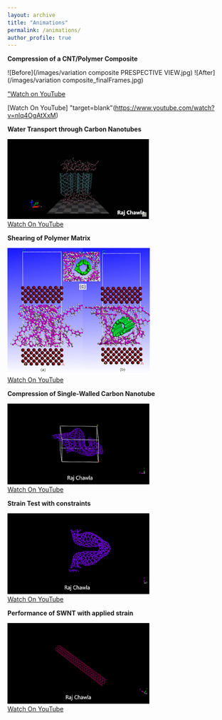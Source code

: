 ```yaml
---
layout: archive
title: "Animations"
permalink: /animations/
author_profile: true
---
```

**Compression of a CNT/Polymer Composite**

![Before](/images/variation composite PRESPECTIVE VIEW.jpg) ![After](/images/variation composite_finalFrames.jpg)

<a href="https://www.youtube.com/watch?v=nlq4OgAtXxM" target="_blank">"Watch on YouTube</a>


[Watch On YouTube] "target=blank"(https://www.youtube.com/watch?v=nlq4OgAtXxM)

**Water Transport through Carbon Nanotubes**   

![Atomistic Model](/images/water.png)            
[Watch On YouTube](https://www.youtube.com/watch?v=8WWSAHZXQ4s&t=14s)

**Shearing of Polymer Matrix**   

![Atomistic Model](/images/layer3.png)            
[Watch On YouTube](https://www.youtube.com/watch?v=jrx0qbBkBKo)

**Compression of Single-Walled Carbon Nanotube**

![Atomistic Model](/images/deform.png)            
[Watch On YouTube](https://www.youtube.com/watch?v=VcdsdEBQ9mQ&list=PL6RlDm_oCECFI8fXLTNb6Hscov9MnQT6l&index=4)

**Strain Test with constraints** 

![Atomistic Model](/images/deformpbc.png)            
[Watch On YouTube](https://www.youtube.com/watch?v=OOFO2h5IVRc&index=6&list=PL6RlDm_oCECFI8fXLTNb6Hscov9MnQT6l)

**Performance of SWNT with applied strain**

![Atomistic Model](/images/vibration.png)            
[Watch On YouTube](https://www.youtube.com/watch?v=oayyf3hE1Jo&list=PL6RlDm_oCECFI8fXLTNb6Hscov9MnQT6l&index=5)

